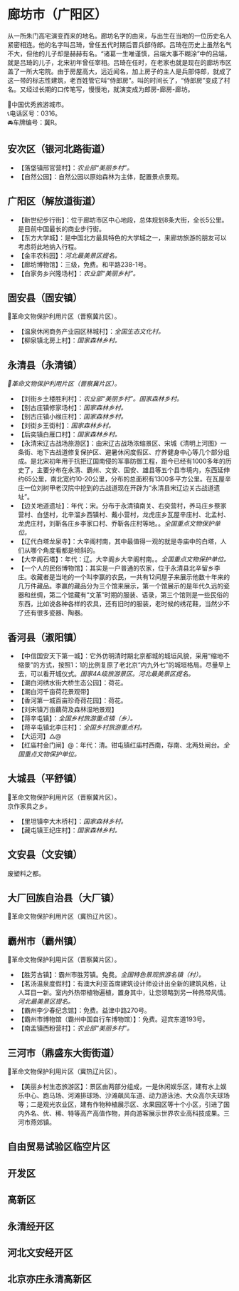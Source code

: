 # 廊坊市（广阳区）  
从一所朱门高宅演变而来的地名。廊坊名字的由来，与出生在当地的一位历史名人紧密相连。他的名字叫吕琦，曾任五代时期后晋兵部侍郎。吕琦在历史上虽然名气不大，但他的儿子却是赫赫有名。“诸葛一生唯谨慎，吕端大事不糊涂”中的吕端，就是吕琦的儿子，北宋初年曾任宰相。吕琦在任时，在老家也就是现在的廊坊市区盖了一所大宅院。由于房屋高大，远近闻名，加上房子的主人是兵部侍郎，就成了这一带的标志性建筑，老百姓管它叫“侍郎房”。叫的时间长了，“侍郎房”变成了村名。又经过长期的口传笔写，慢慢地，就演变成为郎房-廊房-廊坊。   
  
🏅中国优秀旅游城市。   
📞电话区号：0316。   
🚘车牌编号：冀R。   

## 安次区（银河北路街道）  
* 【落垡镇邢官营村】：*农业部“美丽乡村”。*  
* 【自然公园】：自然公园以原始森林为主体，配置景点景观。   

## 广阳区（解放道街道）  
* 【新世纪步行街】：位于廊坊市区中心地段，总体规划8条大街，全长5公里。是目前中国最长的商业步行街。   
* 【东方大学城】：是中国北方最具特色的大学城之一，来廊坊旅游的朋友可以考虑将此地纳入行程。   
* 【金丰农科园】：*河北最美景区提名。*  
* 【廊坊博物馆】：三级，免费。和平路238-1号。   
* 【白家务乡兴隆场村】：*农业部“美丽乡村”。*  

## 固安县（固安镇）  
🚩革命文物保护利用片区（晋察冀片区）。   
* 【温泉休闲商务产业园区林城村】：*全国生态文化村。*  
* 【柳泉镇北房上村】：*国家森林乡村。*  

## 永清县（永清镇）  
*🚩革命文物保护利用片区（晋察冀片区）。*  
* 【刘街乡土楼胜利村】：*农业部“美丽乡村”。国家森林乡村。*  
* 【别古庄镇修家场村】：*国家森林乡村。*  
* 【别古庄镇小缑庄村】：*国家森林乡村。*  
* 【刘街乡王街村】：*国家森林乡村。*  
* 【后奕镇白雁口村】：*国家森林乡村。*  
* 【永清宋辽古战场旅游区】：由宋辽古战场浓缩景区、宋城《清明上河图》一条街、地下古战道修复保护区、避暑休闲度假区、疗养健身中心等几个部分组成。是北宋初年用于抗拒辽国南侵的军事防御工程，距今已经有1000多年的历史了，主要分布在永清、霸州、文安、固安、雄县等五个县市境内，东西延伸约65公里，南北宽约10-20公里，分布的总面积有1300多平方公里。在瓦屋辛庄一位刘树甲老汉院中挖到的古战道现在开辟为“永清县宋辽边关古战道遗址”。   
* 【边关地道遗址】：年代：宋。分布于永清镇南关、右奕营村，养马庄乡蔡家营村、白垡村，北辛溜乡西镇村、戴小营村，龙虎庄乡瓦屋辛庄村、北孟村、龙虎庄村，刘靳各庄乡李家口村、乔靳各庄村等地。。*全国重点文物保护单位。*  
* 【辽代白塔龙泉寺】：大辛阁村南，其中最值得一观的就是寺庙中的白塔，人们从哪个角度看都是倾斜的。   
* 【大辛阁石塔】：年代：辽。大辛阁乡大辛阁村南。。*全国重点文物保护单位。*  
* 【一个人的民俗博物馆】：其实是一户普通的农家，位于永清县北辛留乡李庄。收藏者是当地的一个叫李赢的农民，一共有12间屋子来展示他数十年来的几万件藏品。李赢的藏品分为三个馆来展示，第一个馆展示的是年代久远的瓷器和丝绸，第二个馆藏有“文革”时期的服装、语录，第三个馆则是一些民俗的东西，比如说各种各样的农具，还有旧时的服装，老时候的绣花鞋，当然少不了还有很多瓷器、陶器。   
  
## 香河县（淑阳镇）  
* 【中信国安天下第一城】：它外仿明清时期北京都城的城垣风貌，采用“缩地不缩景”的方式，按照1：1的比例复原了老北京“内九外七”的城垣格局。尽量早上去，可以看开城仪式。*国家4A级旅游景区。河北最美景区提名。*  
* 【潮白河绣水街大桥生态公园】：荷花。   
* 【潮白河千亩荷花景观带】  
* 【香河第一城百亩珍奇荷花园】：荷花。   
* 【刘宋镇万亩藕荷及森林湿地景观】  
* 【蒋辛屯镇】：*全国乡村旅游重点镇（乡）。*  
* 【蒋辛屯镇北李庄村】：*全国乡村旅游重点村。*  
* 【大运河】△@  
* 【红庙村金门闸】@：年代：清。钳屯镇红庙村西南，存南、北两处闸台。*全国重点文物保护单位。*  

## 大城县（平舒镇）  
🚩革命文物保护利用片区（晋察冀片区）。   
京作家具之乡。   
* 【里坦镇李大木桥村】：*国家森林乡村。*  
* 【藏屯镇王纪庄村】：*国家森林乡村。*  

## 文安县（文安镇）  
废塑料之都。   

## 大厂回族自治县（大厂镇）  
🚩革命文物保护利用片区（冀热辽片区）。   

## 霸州市（霸州镇）  
🚩革命文物保护利用片区（晋察冀片区）。   
* 【胜芳古镇】：霸州市胜芳镇。免费。*全国特色景观旅游名镇（村）。*  
* 【茗汤温泉度假村】：有澳大利亚首席建筑设计师设计出全新的建筑风格，让人耳目一新。室内外热带植物遍植，置身其中，让您领略到另一种热带风情。*河北最美景区提名。*  
* 【霸州李少春纪念馆】：免费。益津中路270号。   
* 【霸州市博物馆（霸州中国自行车博物馆）】：免费。迎宾东道193号。   
* 【南孟镇西粉营村】：*农业部“美丽乡村”。*  

## 三河市（鼎盛东大街街道）  
🚩革命文物保护利用片区（冀热辽片区）。   
* 【美丽乡村生态旅游区】：景区由两部分组成，一是休闲娱乐区，建有水上娱乐中心、跑马场、河滩排球场、沙滩飙风车道、动力游泳池、大众高尔夫球场等；二是观光农业区，建有作物种植展示区、水果园区等十个小区，引进了国内外名、优、稀、特等高产高值作物，并向游客展示世界农业高科技成果。三河市燕郊镇。   

## 自由贸易试验区临空片区  
  
## 开发区  
  
## 高新区  
  
## 永清经开区  
  
## 河北文安经开区  
  
## 北京亦庄永清高新区    